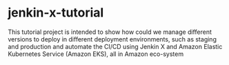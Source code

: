 # jenkin-x-tutorial
This tutorial project is intended to show how could we manage different versions to deploy in different deployment environments, such as staging and production and automate the CI/CD using Jenkin X and Amazon Elastic Kubernetes Service (Amazon EKS), all in Amazon eco-system
